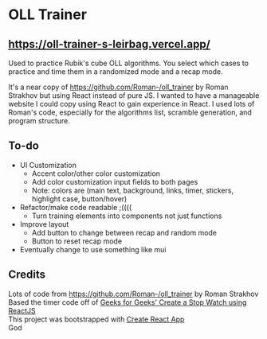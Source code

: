 # OLL Trainer

## https://oll-trainer-s-leirbag.vercel.app/

Used to practice Rubik's cube OLL algorithms. You select which cases to practice and time them in a randomized mode and a recap mode.

It's a near copy of https://github.com/Roman-/oll_trainer by Roman Strakhov but using React instead of pure JS. I wanted to have a manageable website I could copy using React to gain experience in React. I used lots of Roman's code, especially for the algorithms list, scramble generation, and program structure.

## To-do

- UI Customization
  - Accent color/other color customization
  - Add color customization input fields to both pages
  - Note: colors are (main text, background, links, timer, stickers, highlight case, button/hover)
- Refactor/make code readable ;((((
  - Turn training elements into components not just functions
- Improve layout
  - Add button to change between recap and random mode
  - Button to reset recap mode
- Eventually change to use something like mui

## Credits

Lots of code from https://github.com/Roman-/oll_trainer by Roman Strakhov  
Based the timer code off of [Geeks for Geeks' Create a Stop Watch using ReactJS](https://www.geeksforgeeks.org/create-a-stop-watch-using-reactjs/)  
This project was bootstrapped with [Create React App](https://github.com/facebook/create-react-app)  
God